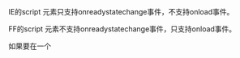 IE的script 元素只支持onreadystatechange事件，不支持onload事件。

FF的script 元素不支持onreadystatechange事件，只支持onload事件。

如果要在一个<script src="xx.js"> 加载完成执行一个操作，FF使用onload事件就行了，IE下则要结合onreadystatechange事件和this.readyState，

当document文档正在加载时,返回"loading"。
当文档结束渲染但在加载内嵌资源时，返回"interactive"，并引发DOMContentLoaded事件。
当文档加载完成时,返回"complete"，并引发load事件。

readystatechange事件会在document对象上的readyState属性的属性值发生变化时触发.

```
比如：
document.onreadystatechange = function () {
  if (document.readyState == "interactive") {
    initApplication();
  }
}
```